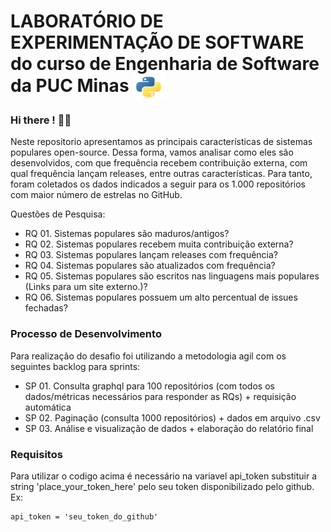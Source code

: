 # LABORATÓRIO DE EXPERIMENTAÇÃO DE SOFTWARE do curso de Engenharia de Software da PUC Minas <img align="center" alt="Victor-Python" height="40" width="50" src="https://raw.githubusercontent.com/devicons/devicon/master/icons/python/python-original.svg">

### Hi there ! 👋🏽

Neste repositorio apresentamos as principais características de sistemas populares open-source. Dessa forma, vamos analisar como eles são desenvolvidos, com que frequência recebem contribuição externa, com qual frequência lançam releases, entre outras características. Para tanto, foram coletados os dados indicados a seguir para os 1.000 repositórios com maior número de estrelas no GitHub.

Questões de Pesquisa: 

* RQ 01. Sistemas populares são maduros/antigos?
* RQ 02. Sistemas populares recebem muita contribuição externa?
* RQ 03. Sistemas populares lançam releases com frequência?
* RQ 04. Sistemas populares são atualizados com frequência?
* RQ 05. Sistemas populares são escritos nas linguagens mais populares (Links para um site externo.)?
* RQ 06. Sistemas populares possuem um alto percentual de issues fechadas?

### Processo de Desenvolvimento

Para realização do desafio foi utilizando a metodologia agil com os seguintes backlog para sprints:

* SP 01. Consulta graphql para 100 repositórios (com todos os dados/métricas necessários para responder as RQs) + requisição automática
* SP 02. Paginação (consulta 1000 repositórios) + dados em arquivo .csv
* SP 03. Análise e visualização de dados + elaboração do relatório final

### Requisitos

Para utilizar o codigo acima é necessário na variavel api_token substituir a string 'place_your_token_here' pelo seu token disponibilizado  pelo github. Ex:
 
    api_token = 'seu_token_do_github'
